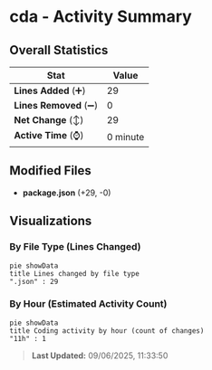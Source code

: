 # cda - Activity Summary 

## Overall Statistics

| Stat                   | Value                                                             |
| ---------------------- | ----------------------------------------------------------------- |
| **Lines Added** (➕)   | 29                                          |
| **Lines Removed** (➖) | 0                                        |
| **Net Change** (↕)    | 29                |
| **Active Time** (⌚)   | 0 minute |


## Modified Files
- **package.json** (+29, -0)

## Visualizations

### By File Type (Lines Changed)

```mermaid
pie showData
title Lines changed by file type
".json" : 29
```

### By Hour (Estimated Activity Count)

```mermaid
pie showData
title Coding activity by hour (count of changes)
"11h" : 1
```


> **Last Updated:** 09/06/2025, 11:33:50